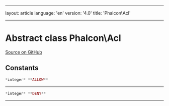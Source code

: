 * * *

layout: article language: 'en' version: '4.0' title: 'Phalcon\Acl'

* * *

# Abstract class **Phalcon\Acl**

<a href="https://github.com/phalcon/cphalcon/tree/v3.4.0/phalcon/acl.zep" class="btn btn-default btn-sm">Source on GitHub</a>

## Constants

```php
*integer* **ALLOW**
```

* * *

```php
*integer* **DENY**
```

* * *